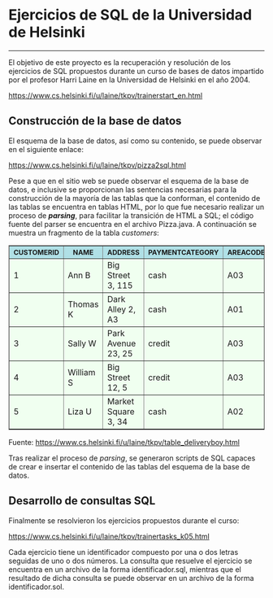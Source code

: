# Ejercicios de SQL de la Universidad de Helsinki
-----------------

El objetivo de este proyecto es la recuperación y resolución de los ejercicios de SQL propuestos durante un curso de bases de datos impartido por el profesor Harri Laine en la Universidad de Helsinki en el año 2004. 

https://www.cs.helsinki.fi/u/laine/tkpv/trainerstart_en.html

## Construcción de la base de datos

El esquema de la base de datos, así como su contenido, se puede observar en el siguiente enlace:

https://www.cs.helsinki.fi/u/laine/tkpv/pizza2sql.html

Pese a que en el sitio web se puede observar el esquema de la base de datos, e inclusive se proporcionan las sentencias necesarias para la construcción de la mayoría de las tablas que la conforman, el contenido de las tablas se encuentra en tablas HTML, por lo que fue necesario realizar un proceso de **_parsing_**, para facilitar la transición de HTML a SQL; el código fuente del parser se encuentra en el archivo Pizza.java. A continuación se muestra un fragmento de la tabla *customers*:

<table border=1  bgcolor="#F0FFF0"><tr>
<th bgcolor="#B0E0E6">
<small>CUSTOMERID</small>
</th>
<th bgcolor="#B0E0E6">
<small>NAME</small>
</th>
<th bgcolor="#B0E0E6">
<small>ADDRESS</small>
</th>
<th bgcolor="#B0E0E6">
<small>PAYMENTCATEGORY</small>
</th>
<th bgcolor="#B0E0E6">
<small>AREACODE</small>
</th>
<th bgcolor="#B0E0E6">
<small>PHONE</small>
</th>
<th bgcolor="#B0E0E6">
<small>EMAIL</small>
</th>
<tr>
<td>
1
</td>
<td>
Ann B
</td>
<td>
Big Street 3, 115
</td>
<td>
cash
</td>
<td>
A03
</td>
<td>
12345
</td>
<td>
Bigs@tpmail.com
</td>
</tr>
<tr>
<td>
2
</td>
<td>
Thomas K
</td>
<td>
Dark Alley 2, A3
</td>
<td>
cash
</td>
<td>
A01
</td>
<td>
23456
</td>
<td>
Tkumbs@mtmail.com
</td>
</tr>
<tr>
<td>
3
</td>
<td>
Sally W
</td>
<td>
Park Avenue 23, 25
</td>
<td>
credit
</td>
<td>
A03
</td>
<td>
12345
</td>
<td>
null
</td>
</tr>
<tr>
<td>
4
</td>
<td>
William S
</td>
<td>
Big Street 12, 5
</td>
<td>
credit
</td>
<td>
A03
</td>
<td>
null
</td>
<td>
xxsmith@hotmail.com
</td>
</tr>
<tr>
<td>
5
</td>
<td>
Liza U
</td>
<td>
Market Square 3, 34
</td>
<td>
cash
</td>
<td>
A02
</td>
<td>
45678
</td>
<td>
lisau@mymail.to
</td>
</tr>
</table>

Fuente: https://www.cs.helsinki.fi/u/laine/tkpv/table_deliveryboy.html


Tras realizar el proceso de *parsing*, se generaron scripts de SQL capaces de crear e insertar el contenido de las tablas del esquema de la base de datos.

## Desarrollo de consultas SQL

Finalmente se resolvieron los ejercicios propuestos durante el curso:

https://www.cs.helsinki.fi/u/laine/tkpv/trainertasks_k05.html

Cada ejercicio tiene un identificador compuesto por una o dos letras seguidas de uno o dos números. La consulta que resuelve el ejercicio se encuentra en un archivo de la forma identificador.sql, mientras que el resultado de dicha consulta se puede observar en un archivo de la forma identificador.sol.
